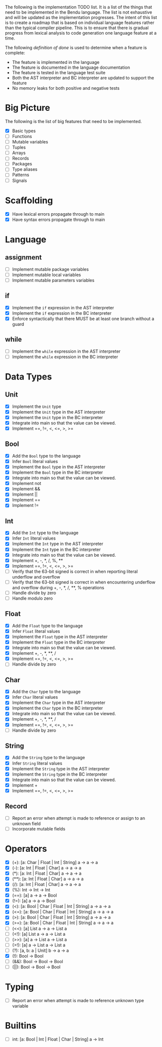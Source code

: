 The following is the implementation TODO list. It is a list of the things that
need to be implemented in the Bendu language. The list is not exhaustive and
will be updated as the implementation progresses. The intent of this list is to
create a roadmap that is based on individual language features rather than the
typical compiler pipeline. This is to ensure that there is gradual progress from
lexical analysis to code generation one language feature at a time.

The following _definition of done_ is used to determine when a feature is
complete:

- The feature is implemented in the language
- The feature is documented in the language documentation
- The feature is tested in the language test suite
- Both the AST interpreter and BC interpreter are updated to support the feature
- No memory leaks for both positive and negative tests

# Big Picture

The following is the list of big features that need to be implemented.

- [X] Basic types
- [ ] Functions
- [ ] Mutable variables
- [ ] Tuples
- [ ] Arrays
- [ ] Records
- [ ] Packages
- [ ] Type aliases
- [ ] Patterns
- [ ] Signals

# Scaffolding

- [x] Have lexical errors propagate through to main
- [x] Have syntax errors propagate through to main

# Language

## assignment

- [ ] Implement mutable package variables
- [ ] Implement mutable local variables
- [ ] Implement mutable parameters variables

## if

- [x] Implement the `if` expression in the AST interpreter
- [x] Implement the `if` expression in the BC interpreter
- [x] Enforce syntactically that there MUST be at least one branch without a guard

## while

- [ ] Implement the `while` expression in the AST interpreter
- [ ] Implement the `while` expression in the BC interpreter

# Data Types

## Unit

- [x] Implement the `Unit` type
- [x] Implement the `Unit` type in the AST interpreter
- [x] Implement the `Unit` type in the BC interpreter
- [x] Integrate into main so that the value can be viewed.
- [x] Implement ==, !=, <, <=, >, >=

## Bool

- [x] Add the `Bool` type to the language
- [x] Infer `Bool` literal values
- [x] Implement the `Bool` type in the AST interpreter
- [x] Implement the `Bool` type in the BC interpreter
- [x] Integrate into main so that the value can be viewed.
- [x] Implement not
- [x] Implement &&
- [x] Implement ||
- [x] Implement ==
- [x] Implement !=

## Int

- [x] Add the `Int` type to the language
- [x] Infer `Int` literal values
- [x] Implement the `Int` type in the AST interpreter
- [x] Implement the `Int` type in the BC interpreter
- [x] Integrate into main so that the value can be viewed.
- [x] Implement +, -, *, /, %, **
- [x] Implement ==, !=, <, <=, >, >=
- [ ] Verify that the 63-bit signed is correct in when reporting literal
      underflow and overflow
- [ ] Verify that the 63-bit signed is correct in when encountering underflow
      and overflow during +, -, *, /, **, % operations
- [ ] Handle divide by zero
- [ ] Handle modulo zero

## Float

- [x] Add the `Float` type to the language
- [x] Infer `Float` literal values
- [x] Implement the `Float` type in the AST interpreter
- [x] Implement the `Float` type in the BC interpreter
- [x] Integrate into main so that the value can be viewed.
- [x] Implement +, -, *, **, /
- [x] Implement ==, !=, <, <=, >, >=
- [ ] Handle divide by zero

## Char

- [x] Add the `Char` type to the language
- [x] Infer `Char` literal values
- [x] Implement the `Char` type in the AST interpreter
- [x] Implement the `Char` type in the BC interpreter
- [x] Integrate into main so that the value can be viewed.
- [x] Implement +, -, *, **, /
- [x] Implement ==, !=, <, <=, >, >=
- [ ] Handle divide by zero

## String

- [x] Add the `String` type to the language
- [x] Infer `String` literal values
- [x] Implement the `String` type in the AST interpreter
- [x] Implement the `String` type in the BC interpreter
- [x] Integrate into main so that the value can be viewed.
- [x] Implement +
- [x] Implement ==, !=, <, <=, >, >=

## Record

- [ ] Report an error when attempt is made to reference or assign to an unknown
      field
- [ ] Incorporate mutable fields

# Operators

- [x] (+): [a: Char | Float | Int | String] a -> a -> a
- [x] (-): [a: Int | Float | Char] a -> a -> a
- [x] (*): [a: Int | Float | Char] a -> a -> a
- [x] (**): [a: Int | Float | Char] a -> a -> a
- [x] (/): [a: Int | Float | Char] a -> a -> a
- [x] (%): Int -> Int -> Int
- [x] (==): [a] a -> a -> Bool
- [x] (!=): [a] a -> a -> Bool
- [x] (<): [a: Bool | Char | Float | Int | String] a -> a -> a
- [x] (<=): [a: Bool | Char | Float | Int | String] a -> a -> a
- [x] (>): [a: Bool | Char | Float | Int | String] a -> a -> a
- [x] (>=): [a: Bool | Char | Float | Int | String] a -> a -> a
- [ ] (<<): [a] List a -> a -> List a
- [ ] (<!): [a] List a -> a -> List a
- [ ] (>>): [a] a -> List a -> List a
- [ ] (>!): [a] a -> List a -> List a
- [ ] (?): [a, b: a | Unit] b -> a -> a
- [x] (!): Bool -> Bool
- [ ] (&&): Bool -> Bool -> Bool
- [ ] (||): Bool -> Bool -> Bool

# Typing

- [ ] Report an error when attempt is made to reference unknown type variable

# Builtins

- [ ] int: [a: Bool | Int | Float | Char | String] a -> Int
